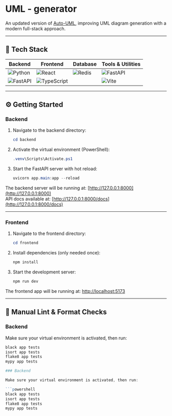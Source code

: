 # UML - generator

An updated version of [Auto-UML](https://github.com/Gryffindor-House/Auto-UML/tree/main), improving UML diagram generation with a modern full-stack approach.

---

## 🚀 Tech Stack

| Backend                          | Frontend                      | Database                 | Tools & Utilities              |
|---------------------------------|-------------------------------|--------------------------|-------------------------------|
| ![Python](https://img.shields.io/badge/-Python-3776AB?logo=python&logoColor=white) | ![React](https://img.shields.io/badge/-React-61DAFB?logo=react&logoColor=black) | ![Redis](https://img.shields.io/badge/-Redis-DC382D?logo=redis&logoColor=white) | ![FastAPI](https://img.shields.io/badge/-FastAPI-009688?logo=fastapi&logoColor=white) |
| ![FastAPI](https://img.shields.io/badge/-FastAPI-009688?logo=fastapi&logoColor=white) | ![TypeScript](https://img.shields.io/badge/-TypeScript-3178C6?logo=typescript&logoColor=white) |                          | ![Vite](https://img.shields.io/badge/-Vite-646CFF?logo=vite&logoColor=white) |

---

## ⚙️ Getting Started

### Backend

1. Navigate to the backend directory:

    ```powershell
    cd backend
    ```

2. Activate the virtual environment (PowerShell):

    ```powershell
    .venv\Scripts\Activate.ps1
    ```

3. Start the FastAPI server with hot reload:

    ```powershell
    uvicorn app.main:app --reload
    ```

The backend server will be running at: [http://127.0.0.1:8000](http://127.0.0.1:8000)  
API docs available at: [http://127.0.0.1:8000/docs](http://127.0.0.1:8000/docs)

---

### Frontend

1. Navigate to the frontend directory:

    ```powershell
    cd frontend
    ```

2. Install dependencies (only needed once):

    ```powershell
    npm install
    ```

3. Start the development server:

    ```powershell
    npm run dev
    ```

The frontend app will be running at: [http://localhost:5173](http://localhost:5173)

---

## 🧹 Manual Lint & Format Checks

### Backend

Make sure your virtual environment is activated, then run:

```powershell
black app tests
isort app tests
flake8 app tests
mypy app tests

### Backend

Make sure your virtual environment is activated, then run:

```powershell
black app tests
isort app tests
flake8 app tests
mypy app tests


